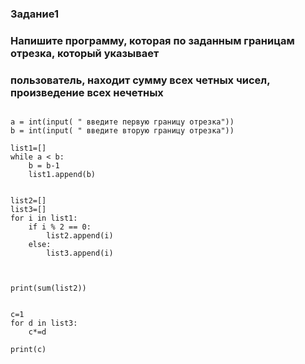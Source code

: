 ### Задание1
### Напишите программу, которая по заданным границам отрезка, который указывает 
### пользователь, находит сумму всех четных чисел, произведение всех нечетных

```

a = int(input( " введите первую границу отрезка"))
b = int(input( " введите вторую границу отрезка"))

list1=[]
while a < b:
    b = b-1
    list1.append(b)


list2=[]
list3=[]
for i in list1:
    if i % 2 == 0:
        list2.append(i)
    else:
        list3.append(i)



print(sum(list2))


c=1
for d in list3:
    c*=d

print(c)

```